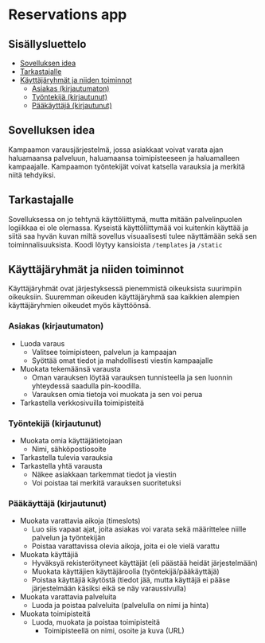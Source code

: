 # Reservations app

## Sisällysluettelo
- [Sovelluksen idea](#sovelluksen-idea)
- [Tarkastajalle](#tarkastajalle)
- [Käyttäjäryhmät ja niiden toiminnot](#käyttäjäryhmät-ja-niiden-toiminnot)
    * [Asiakas (kirjautumaton)](#asiakas-kirjautumaton)
    * [Työntekijä (kirjautunut)](#työntekijä-kirjautunut)
    * [Pääkäyttäjä (kirjautunut)](#pääkäyttäjä-kirjautunut)

<a name="sovelluksen-idea"></a>
## Sovelluksen idea
Kampaamon varausjärjestelmä, jossa asiakkaat voivat varata ajan haluamaansa palveluun, haluamaansa toimipisteeseen ja haluamalleen kampaajalle. Kampaamon työntekijät voivat katsella varauksia ja merkitä niitä tehdyiksi.

<a name="tarkastajalle"></a>
## Tarkastajalle
Sovelluksessa on jo tehtynä käyttöliittymä, mutta mitään palvelinpuolen logiikkaa ei ole olemassa. Kyseistä käyttöliittymää voi kuitenkin käyttää ja siitä saa hyvän kuvan miltä sovellus visuaalisesti tulee näyttämään sekä sen toiminnalisuuksista. Koodi löytyy kansioista `/templates` ja `/static`

<a name="käyttäjäryhmät-ja-niiden-toiminnot"></a>
## Käyttäjäryhmät ja niiden toiminnot
Käyttäjäryhmät ovat järjestyksessä pienemmistä oikeuksista suurimpiin oikeuksiin. Suuremman oikeuden käyttäjäryhmä saa kaikkien alempien käyttäjäryhmien oikeudet myös käyttöönsä.

<a name="asiakas-kirjautumaton"></a>
### Asiakas (kirjautumaton)
- Luoda varaus
  - Valitsee toimipisteen, palvelun ja kampaajan
  - Syöttää omat tiedot ja mahdollisesti viestin kampaajalle
- Muokata tekemäänsä varausta
  - Oman varauksen löytää varauksen tunnisteella ja sen luonnin yhteydessä saadulla pin-koodilla.
  - Varauksen omia tietoja voi muokata ja sen voi perua
- Tarkastella verkkosivuilla toimipisteitä

<a name="työntekijä-kirjautunut"></a>
### Työntekijä (kirjautunut)
- Muokata omia käyttäjätietojaan
  - Nimi, sähköpostiosoite
- Tarkastella tulevia varauksia
- Tarkastella yhtä varausta
  - Näkee asiakkaan tarkemmat tiedot ja viestin
  - Voi poistaa tai merkitä varauksen suoritetuksi

<a name="pääkäyttäjä-kirjautunut"></a>
### Pääkäyttäjä (kirjautunut)
- Muokata varattavia aikoja (timeslots)
  - Luo siis vapaat ajat, joita asiakas voi varata sekä määrittelee niille palvelun ja työntekijän
  - Poistaa varattavissa olevia aikoja, joita ei ole vielä varattu
- Muokata käyttäjiä
  - Hyväksyä rekisteröityneet käyttäjät (eli päästää heidät järjestelmään)
  - Muokata käyttäjien käyttäjäroolia (työntekijä/pääkäyttäjä)
  - Poistaa käyttäjiä käytöstä (tiedot jää, mutta käyttäjä ei pääse järjestelmään käsiksi eikä se näy varaussivulla)
- Muokata varattavia palveluita
  - Luoda ja poistaa palveluita (palvelulla on nimi ja hinta)
- Muokata toimipisteitä
  - Luoda, muokata ja poistaa toimipisteitä
    - Toimipisteellä on nimi, osoite ja kuva (URL)